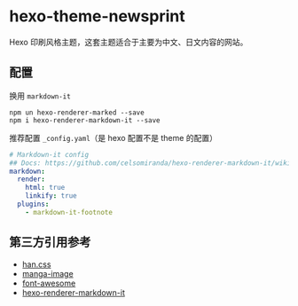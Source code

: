 # hexo-theme-newsprint

Hexo 印刷风格主题，这套主题适合于主要为中文、日文内容的网站。

## 配置

换用 `markdown-it`

``` Shell
npm un hexo-renderer-marked --save
npm i hexo-renderer-markdown-it --save
```

推荐配置 `_config.yaml`（是 hexo 配置不是 theme 的配置）

``` yaml
# Markdown-it config
## Docs: https://github.com/celsomiranda/hexo-renderer-markdown-it/wiki
markdown:
  render:
    html: true
    linkify: true
  plugins:
    - markdown-it-footnote
```

## 第三方引用参考

* [han.css](https://github.com/ethantw/Han)
* [manga-image](https://github.com/moeoverflow/manga-image)
* [font-awesome](https://github.com/FortAwesome/Font-Awesome)
* [hexo-renderer-markdown-it](https://github.com/celsomiranda/hexo-renderer-markdown-it)

